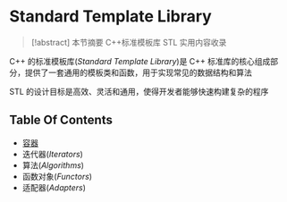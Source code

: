 # Standard Template Library 

> [!abstract] 本节摘要
> C++标准模板库 STL 实用内容收录

C++ 的标准模板库(*Standard Template Library*)是 C++ 标准库的核心组成部分，提供了一套通用的模板类和函数，用于实现常见的数据结构和算法

STL 的设计目标是高效、灵活和通用，使得开发者能够快速构建复杂的程序

## Table Of Contents

- [容器](Containers.md)
- 迭代器(*Iterators*)
- 算法(*Algorithms*)
- 函数对象(*Functors*)
- 适配器(*Adapters*)
